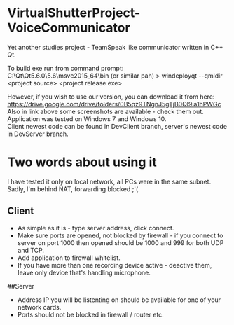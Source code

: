 # VirtualShutterProject-VoiceCommunicator
Yet another studies project - TeamSpeak like communicator written in C++ Qt.

To build exe run from command prompt: <br/>
C:\Qt\Qt5.6.0\5.6\msvc2015_64\bin (or similar pah) > windeployqt --qmldir \<project source\> \<project release exe\>

However, if you wish to use our version, you can download it from here: <br/>
https://drive.google.com/drive/folders/0B5qz9TNgnJ5gTjB0Ql9ia1hPWGc <br/>
Also in link above some screenshots are available - check them out.
Application was tested on Windows 7 and Windows 10. <br/>
Client newest code can be found in DevClient branch, server's newest code in DevServer branch.

# Two words about using it
I have tested it only on local network, all PCs were in the same subnet. <br/>
Sadly, I'm behind NAT, forwarding blocked ;'(.
## Client
* As simple as it is - type server address, click connect. 
* Make sure ports are opened, not blocked by firewall - if you connect to server on port 1000 then opened should be 1000 and 999 for both UDP and TCP.
* Add application to firewall whitelist. 
* If you have more than one recording device active - deactive them, leave only device that's handling microphone.

##Server
* Address IP you will be listenting on should be available for one of your network cards.
* Ports should not be blocked in firewall / router etc.


